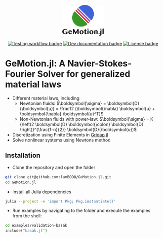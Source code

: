 <p align="center">
  <img height="100" src="media/logo_textcentered.png" alt="Resume application project app icon">
<p>

<div align="center">
  <a href="https://github.com/lamBOOO/GeMotion.jl/actions"><img src="https://github.com/lamBOOO/GeMotion.jl/actions/workflows/test.yml/badge.svg" alt="Testing workflow badge"/></a>
  <a href="https://lambooo.github.io/GeMotion.jl/dev/"><img src="https://img.shields.io/badge/docs-dev-blue.svg" alt="Dev documentation badge"/></a>
  <a href="https://github.com/lamBOOO/GeMotion.jl/blob/master/LICENSE"><img src="https://img.shields.io/github/license/lamBOOO/GeMotion.jl.svg" alt="License badge"/></a>
</div>

# GeMotion.jl: A Navier-Stokes-Fourier Solver for generalized material laws

- Different material laws, including:
  - Newtonian fluids: $\boldsymbol{\sigma} = \boldsymbol{D}(\boldsymbol{u}) = \frac12 (\boldsymbol{\nabla} \boldsymbol{u} + \boldsymbol{\nabla} \boldsymbol{u}^T)$
  - Non-Newtonian fluids with power-law: $\boldsymbol{\sigma} = K {\left(2 \boldsymbol{D} \boldsymbol{\colon}  \boldsymbol{D} \right)}^{\frac{1-n}{2}} \boldsymbol{D}(\boldsymbol{u})$
- Discretization using Finite Elements in [Gridap.jl](https://github.com/gridap/Gridap.jl)
- Solve nonlinear systems using Newtons method


## Installation

- Clone the repository and open the folder
```bash
git clone git@github.com:lamBOOO/GeMotion.jl.git
cd GeMotion.jl
```

- Install all Julia dependencies
```bash
julia --project -e 'import Pkg; Pkg.instantiate()'
```

- Run examples by navigating to the folder and execute the examples from the shell:
```bash
cd examples/validation-basak
include("basak.jl")
```
